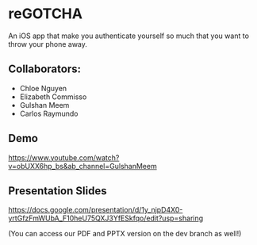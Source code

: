 # reGOTCHA
An iOS app that make you authenticate yourself so much that you want to throw your phone away.

## Collaborators:
- Chloe Nguyen
- Elizabeth Commisso
- Gulshan Meem
- Carlos Raymundo

## Demo
https://www.youtube.com/watch?v=obUXX6hp_bs&ab_channel=GulshanMeem

## Presentation Slides
https://docs.google.com/presentation/d/1y_njpD4X0-yrtGfzFmWUbA_F10heU75QXJ3YfESkfqo/edit?usp=sharing

(You can access our PDF and PPTX version on the dev branch as well!)
